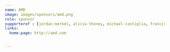 ```yaml
---
name: AMD
image: images/sponsors/amd.png
role: sponsor
supporterof : [jordan-merkel, alicia-thoney, michael-castiglia, francisco-soriano, lana-perkins]
links:
  home-page: http://amd.com


---
```



